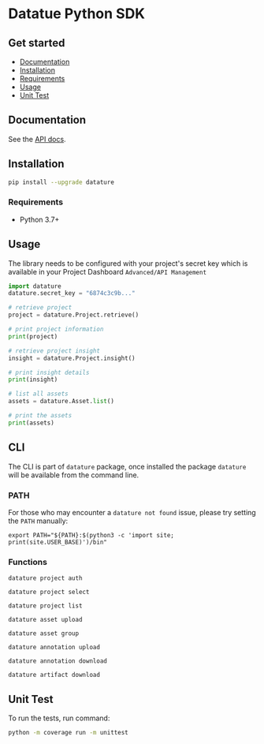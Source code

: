 # Datatue Python SDK

## Get started

- [Documentation](#documentation)
- [Installation](#installation)
- [Requirements](#requirements)
- [Usage](#usage)
- [Unit Test](#unit-test)

## Documentation

See the [API docs](https://developers.datature.io/).

## Installation

```sh
pip install --upgrade datature
```

### Requirements

- Python 3.7+

## Usage

The library needs to be configured with your project's secret key which is available in your Project Dashboard `Advanced/API Management`

```python
import datature
datature.secret_key = "6874c3c9b..."

# retrieve project
project = datature.Project.retrieve()

# print project information
print(project)

# retrieve project insight
insight = datature.Project.insight()

# print insight details
print(insight)

# list all assets
assets = datature.Asset.list()

# print the assets
print(assets)
```

## CLI

The CLI is part of `datature` package, once installed the package `datature` will be available from the command line.

### PATH

For those who may encounter a `datature not found` issue, please try setting the `PATH` manually:

```shell
export PATH="${PATH}:$(python3 -c 'import site; print(site.USER_BASE)')/bin"
```

### Functions

```shell
datature project auth

datature project select

datature project list

datature asset upload

datature asset group

datature annotation upload

datature annotation download

datature artifact download
```

## Unit Test

To run the tests, run command:

```sh
python -m coverage run -m unittest
```
